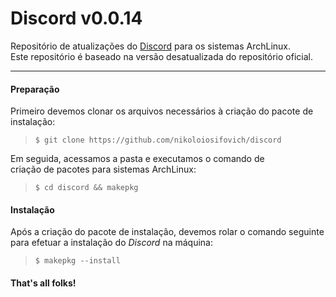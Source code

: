 # Discord v0.0.14
Repositório de atualizações do [Discord](https://discordapp.com/) para os sistemas ArchLinux. <br>
Este repositório é baseado na versão desatualizada do repositório oficial.
<hr>

#### Preparação

Primeiro devemos clonar os arquivos necessários à criação do pacote de<br>instalação:

> ``` $ git clone https://github.com/nikoloiosifovich/discord ```

Em seguida, acessamos a pasta e executamos o comando de<br>criação de pacotes para sistemas ArchLinux:

> ``` $ cd discord && makepkg ```

#### Instalação

Após a criação do pacote de instalação, devemos rolar o comando seguinte<br>para efetuar a instalação do _Discord_ na máquina:

> ``` $ makepkg --install ```

#### That's all folks! 
